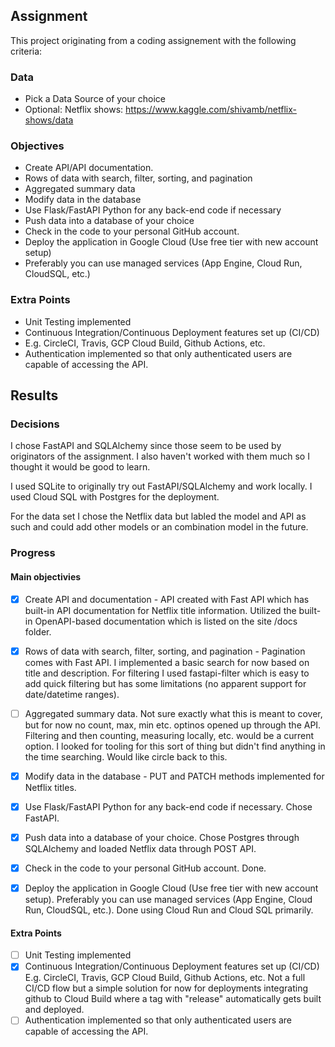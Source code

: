 ## Assignment

This project originating from a coding assignement with the following criteria:

### Data
* Pick a Data Source of your choice
* Optional: Netflix shows: https://www.kaggle.com/shivamb/netflix-shows/data

### Objectives
* Create API/API documentation.
* Rows of data with search, filter, sorting, and pagination
* Aggregated summary data
* Modify data in the database
* Use Flask/FastAPI Python for any back-end code if necessary
* Push data into a database of your choice
* Check in the code to your personal GitHub account.
* Deploy the application in Google Cloud (Use free tier with new account setup)
* Preferably you can use managed services (App Engine, Cloud Run, CloudSQL, etc.)

### Extra Points
* Unit Testing implemented
* Continuous Integration/Continuous Deployment features set up (CI/CD)
* E.g. CircleCI, Travis, GCP Cloud Build, Github Actions, etc.
* Authentication implemented so that only authenticated users are capable of accessing the API.

## Results

### Decisions

I chose FastAPI and SQLAlchemy since those seem to be used by originators of the assignment.  I also haven't worked with them much so I thought it would be good to learn.

I used SQLite to originally try out FastAPI/SQLAlchemy and work locally.  I used Cloud SQL with Postgres for the deployment.

For the data set I chose the Netflix data but labled the model and API as such and could add other models or an combination model in the future.

### Progress 

#### Main objectivies
- [x] Create API and documentation - API created with Fast API which has built-in API documentation for Netflix title information.  Utilized the built-in OpenAPI-based documentation which is listed on the site /docs folder.

- [x] Rows of data with search, filter, sorting, and pagination - Pagination comes with Fast API.  I implemented a basic search for now based on title and description.  For filtering I used fastapi-filter which is easy to add quick filtering but has some limitations (no apparent support for date/datetime ranges).

- [ ] Aggregated summary data.  Not sure exactly what this is meant to cover, but for now no count, max, min etc. optinos opened up through the API.  Filtering and then counting, measuring locally, etc. would be a current option.  I looked for tooling for this sort of thing but didn't find anything in the time searching.  Would like circle back to this.

- [x] Modify data in the database - PUT and PATCH methods implemented for Netflix titles.

- [x] Use Flask/FastAPI Python for any back-end code if necessary.  Chose FastAPI.

- [x] Push data into a database of your choice.  Chose Postgres through SQLAlchemy and loaded Netflix data through POST API.

- [x] Check in the code to your personal GitHub account. Done.

- [x] Deploy the application in Google Cloud (Use free tier with new account setup).  Preferably you can use managed services (App Engine, Cloud Run, CloudSQL, etc.).  Done using Cloud Run and Cloud SQL primarily.

#### Extra Points
- [ ] Unit Testing implemented
- [x] Continuous Integration/Continuous Deployment features set up (CI/CD) E.g. CircleCI, Travis, GCP Cloud Build, Github Actions, etc. Not a full CI/CD flow but a simple solution for now for deployments integrating github to Cloud Build where a tag with "release" automatically gets built and deployed.
- [ ] Authentication implemented so that only authenticated users are capable of accessing the API.